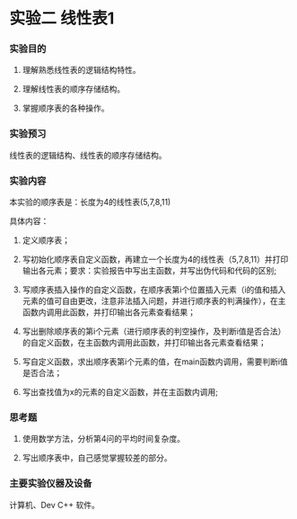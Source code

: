 # 实验二 线性表1

### 实验目的

1. 理解熟悉线性表的逻辑结构特性。

2. 理解线性表的顺序存储结构。

3. 掌握顺序表的各种操作。

### 实验预习

线性表的逻辑结构、线性表的顺序存储结构。

### 实验内容

本实验的顺序表是：长度为4的线性表(5,7,8,11)

具体内容：

1. 定义顺序表；

2. 写初始化顺序表自定义函数，再建立一个长度为4的线性表（5,7,8,11）并打印输出各元素；要求：实验报告中写出主函数，并写出伪代码和代码的区别;

3. 写顺序表插入操作的自定义函数，在顺序表第i个位置插入元素（i的值和插入元素的值可自由更改，注意非法插入问题，并进行顺序表的判满操作），在主函数内调用此函数，并打印输出各元素查看结果；

4. 写出删除顺序表的第i个元素（进行顺序表的判空操作，及判断i值是否合法）的自定义函数，在主函数内调用此函数，并打印输出各元素查看结果；

5. 写自定义函数，求出顺序表第i个元素的值，在main函数内调用，需要判断i值是否合法；

6. 写出查找值为x的元素的自定义函数，并在主函数内调用;

### 思考题

1. 使用数学方法，分析第4问的平均时间复杂度。

2. 写出顺序表中，自己感觉掌握较差的部分。

### 主要实验仪器及设备

计算机、Dev C++ 软件。
